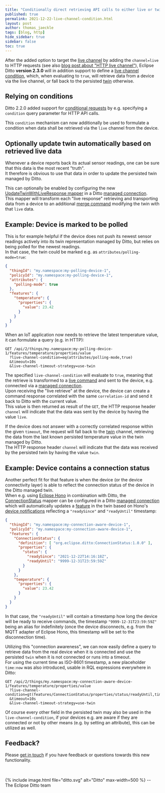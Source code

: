 ```yaml
---
title: "Conditionally direct retrieving API calls to either live or twin channel"
published: true
permalink: 2021-12-22-live-channel-condition.html
layout: post
author: thomas_jaeckle
tags: [blog, http]
hide_sidebar: true
sidebar: false
toc: true
---
```


After the added option to target the [live channel](protocol-twinlive.html#live) by adding the `channel=live` to HTTP
requests (see also [blog post about "HTTP live channel"](2021-11-26-http-live-channel.html)), Eclipse Ditto 
**version 2.3.0** will in addition support to define a 
[live channel condition](basic-conditional-requests.html#live-channel-condition), which, when evaluating to `true`, 
will retrieve data from a device via the live channel, or fall back to the persisted [twin](protocol-twinlive.html#twin) 
otherwise.

## Relying on conditions

Ditto 2.2.0 added support for [conditional requests](basic-conditional-requests.html) by e.g. specifying a `condition`
query parameter for HTTP API calls.

This `condition` mechanism can now additionally be used to formulate a condition when data shall be retrieved via the 
`live` channel from the device.

## Optionally update twin automatically based on retrieved live data

Whenever a device reports back its actual sensor readings, one can be sure that this data is the most recent "truth".  
It therefore is obvious to use that data in order to update the persisted twin managed by Ditto.

This can optionally be enabled by configuring the new 
[UpdateTwinWithLiveResponse mapper](connectivity-mapping.html#updatetwinwithliveresponse-mapper) in a Ditto 
[managed connection](basic-connections.html).  
This mapper will transform each "live response" retrieving and transporting data from a device to an additional 
[merge command](protocol-specification-things-merge.html) modifying the twin with that `live` data.


## Example: Device is marked to be polled

This is for example helpful if the device does not push its newest sensor readings actively into its twin 
representation managed by Ditto, but relies on being polled for the newest readings.  
In that case, the twin could be marked e.g. as `attributes/polling-mode=true`:
```json
{
  "thingId": "my.namespace:my-polling-device-1",
  "policyId": "my.namespace:my-polling-device-1",
  "attributes": {
    "polling-mode": true
  },
  "features": {
    "temperature": {
      "properties": {
        "value": 23.42
      }
    }
  }
}
```

When an IoT application now needs to retrieve the latest temperature value, it can formulate a query (e.g. in HTTP):
```
GET /api/2/things/my.namespace:my-polling-device-1/features/temperature/properties/value
  ?live-channel-condition=eq(attributes/polling-mode,true)
  &timeout=10s
  &live-channel-timeout-strategy=use-twin
```

The specified `live-channel-condition` will evaluate to `true`, meaning that the retrieve is transformed to a 
[live command](protocol-twinlive.html#live) and sent to the device, e.g. connected via a 
[managed connection](basic-connections.html).  
Upon receiving the "live retrieve" at the device, the device can create a command response correlated with the same
`correlation-id` and send it back to Ditto with the current value.  
This value is then returned as result of the `GET`, the HTTP response header `channel` will indicate that the data was
sent by the device by having the value `live`.

If the device does not answer with a correctly correlated response within the given `timeout`, the request will fall back
to the [twin](protocol-twinlive.html#twin) channel, retrieving the data from the last known persisted temperature value 
in the twin managed by Ditto.  
The HTTP response header `channel` will indicate that the data was received by the persisted twin by having the value 
`twin`.


## Example: Device contains a connection status

Another perfect fit for that feature is when the device (or the device connectivity layer) is able to reflect the 
connection status of the device in the Ditto managed twin.  
When e.g. using [Eclipse Hono](https://www.eclipse.org/hono/) in combination with Ditto, the 
[ConnectionStatus](connectivity-mapping.html#connectionstatus-mapper) mapper can be configured in a Ditto 
[managed connection](basic-connections.html) which will automatically updates a [feature](basic-thing.html#features) in
the twin based on Hono's [device notifications](https://www.eclipse.org/hono/docs/concepts/device-notifications/) 
reflecting a `"readySince"` and `"readyUntil"` timestamp:

```json
{
  "thingId": "my.namespace:my-connection-aware-device-1",
  "policyId": "my.namespace:my-connection-aware-device-1",
  "features": {
    "ConnectionStatus": {
      "definition": [ "org.eclipse.ditto:ConnectionStatus:1.0.0" ],
      "properties": {
        "status": {
          "readySince": "2021-12-22T14:16:18Z",
          "readyUntil": "9999-12-31T23:59:59Z"
        }
      }
    },
    "temperature": {
      "properties": {
        "value": 23.42
      }
    }
  }
}
```

In that case, the `"readyUntil"` will contain a timestamp how long the device will be ready to receive commands, the 
timestamp `"9999-12-31T23:59:59Z"` being an alias for indefinitely (once the device disconnects, e.g. from the MQTT 
adapter of Eclipse Hono, this timestamp will be set to the disconnection time).

Utilizing this "connection awareness", we can now easily define a query to retrieve data from the real device when it 
is connected and use the persisted `twin` when it is not connected or runs into a timeout.  
For using the current time as ISO-8601 timestamp, a new placeholder `time:now` was also introduced, usable in RQL
expressions everywhere in Ditto:
```
GET /api/2/things/my.namespace:my-connection-aware-device-1/features/temperature/properties/value
  ?live-channel-condition=gt(features/ConnectionStatus/properties/status/readyUntil,time:now)
  &timeout=10s
  &live-channel-timeout-strategy=use-twin
```

Of course every other field in the persisted twin may also be used in the `live-channel-condition`, if your devices e.g.
are aware if they are connected or not by other means (e.g. by setting an attribute), this can be utilized as well.


## Feedback?

Please [get in touch](feedback.html) if you have feedback or questions towards this new functionality.

<br/>
<br/>
{% include image.html file="ditto.svg" alt="Ditto" max-width=500 %}
--<br/> 
The Eclipse Ditto team
